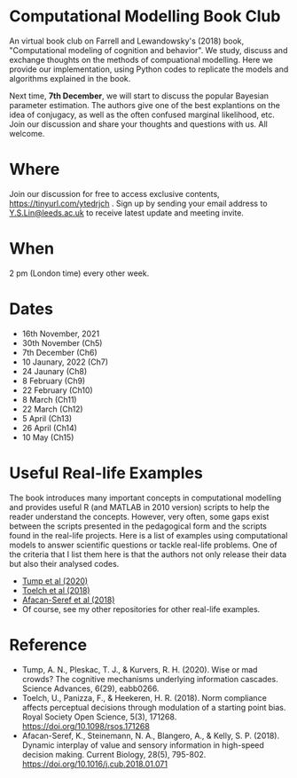 # Computational Modelling Book Club
An virtual book club on  Farrell and Lewandowsky's (2018) book, "Computational modeling of cognition and behavior". We study, discuss and exchange thoughts on the methods of compuational modelling. Here we provide our implementation, using Python codes to replicate the models and algorithms explained in the book.

Next time, **7th December**, we will start to discuss the popular Bayesian parameter estimation. The authors give one of the best explantions on the idea of conjugacy, as well as the often confused marginal likelihood, etc. Join our discussion and share your thoughts and questions with us.  All welcome. 

# Where 
Join our discussion for free to access exclusive contents, https://tinyurl.com/ytedrjch . Sign up by sending your email address to Y.S.Lin@leeds.ac.uk to receive latest update and meeting invite.

# When
2 pm (London time) every other week. 

# Dates
- 16th November, 2021
- 30th November (Ch5)
- 7th December (Ch6)
- 10 Jaunary, 2022 (Ch7)
- 24 Jaunary (Ch8) 
- 8 February (Ch9)
- 22 February (Ch10)
- 8 March (Ch11)
- 22 March (Ch12)
- 5 April (Ch13)
- 26 April (Ch14)
- 10 May (Ch15)

# Useful Real-life Examples
The book introduces many important concepts in computational modelling and provides useful R (and MATLAB in 2010 version) scripts to help the reader understand the concepts. However, very often, some gaps exist between the scripts presented in the pedagogical form and the scripts found in the real-life projects. Here is a list of examples using computational models to answer scientific questions or tackle real-life problems. One of the criteria that I list them here is that the authors not only release their data but also their analysed codes. 

- [Tump et al (2020)](https://osf.io/ejfm4/)
- [Toelch et al (2018)](https://osf.io/kumrn)
- [Afacan-Seref et al (2018)](https://osf.io/bg8s4/)
- Of course, see my other repositories for other real-life examples.

# Reference
- Tump, A. N., Pleskac, T. J., & Kurvers, R. H. (2020). Wise or mad crowds? The cognitive mechanisms underlying information cascades. Science Advances, 6(29), eabb0266.
- Toelch, U., Panizza, F., & Heekeren, H. R. (2018). Norm compliance affects perceptual decisions through modulation of a starting point bias. Royal Society Open Science, 5(3), 171268. https://doi.org/10.1098/rsos.171268
- Afacan-Seref, K., Steinemann, N. A., Blangero, A., & Kelly, S. P. (2018). Dynamic interplay of value and sensory information in high-speed decision making. Current Biology, 28(5), 795-802. https://doi.org/10.1016/j.cub.2018.01.071
